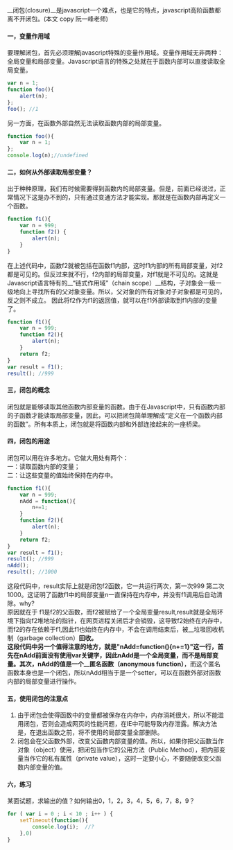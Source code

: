 __闭包(closure)__是javascript一个难点，也是它的特点，javascript高阶函数都离不开闭包。(本文 copy 阮一峰老师)

#### 一，变量作用域
要理解闭包，首先必须理解javascript特殊的变量作用域。变量作用域无非两种：全局变量和局部变量。Javascript语言的特殊之处就在于函数内部可以直接读取全局变量。

```javascript
var n = 1;
function foo(){
	alert(n);
};
foo(); //1
```
另一方面，在函数外部自然无法读取函数内部的局部变量。

```javascript
function foo(){
	var n = 1;
};
console.log(n);//undefined
```

#### 二，如何从外部读取局部变量？
出于种种原理，我们有时候需要得到函数内的局部变量。但是，前面已经说过，正常情况下这是办不到的，只有通过变通方法才能实现。那就是在函数内部再定义一个函数。

```javascript
function f1(){
	var n = 999;
	function f2() {
		alert(n);
	}
}
```
在上述代码中，函数f2就被包括在函数f1内部，这时f1内部的所有局部变量，对f2都是可见的。但反过来就不行，f2内部的局部变量，对f1就是不可见的。这就是Javascript语言特有的__“链式作用域”（chain scope）__结构，子对象会一级一级地向上寻找所有的父对象变量。所以，父对象的所有对象对子对象都是可见的，反之则不成立。
因此将f2作为f1的返回值，就可以在f1外部读取到f1内部的变量了。

```javascript
function f1(){
	var n = 999;
	function f2(){
		alert(n);
	}
	return f2;
}
var result = f1();
result(); //999
```
#### 三，闭包的概念
闭包就是能够读取其他函数内部变量的函数。由于在Javascript中，只有函数内部的子函数才能读取局部变量，因此，可以把闭包简单理解成“定义在一个函数内部的函数”。所有本质上，闭包就是将函数内部和外部连接起来的一座桥梁。

#### 四，闭包的用途
闭包可以用在许多地方。它做大用处有两个：   
一：读取函数内部的变量；   
二：让这些变量的值始终保持在内存中。

```javascript
function f1(){
	var n = 999;
	nAdd = function(){
		n+=1;
	}
	function f2(){
		alert(n);
	}
	return f2;
}
var result = f1();
result(); //999
nAdd();
result(); //1000
```
这段代码中，result实际上就是闭包f2函数，它一共运行两次，第一次999 第二次1000。这证明了函数f1中的局部变量n一直保持在内存中，并没有f1调用后自动清除。why?  
原因就在于 f1是f2的父函数，而f2被赋给了一个全局变量result,result就是全局环境下指向f2堆地址的指针，在网页进程关闭后才会销毁，这导致f2始终在内存中，而f2的存在依赖于f1,因此f1也始终在内存中，不会在调用结束后，被__垃圾回收机制（garbage collection）__回收。  
这段代码中另一个值得注意的地方，就是"nAdd=function(){n+=1}"这一行，首先在nAdd前面没有使用var关键字，因此nAdd是一个全局变量，而不是局部变量。其次，nAdd的值是一个__匿名函数（anonymous function）__，而这个匿名函数本身也是一个闭包，所以nAdd相当于是一个setter，可以在函数外部对函数内部的局部变量进行操作。

#### 五，使用闭包的注意点
1. 由于闭包会使得函数中的变量都被保存在内存中，内存消耗很大，所以不能滥用闭包，否则会造成网页的性能问题，在IE中可能导致内存泄露。解决方法是，在退出函数之前，将不使用的局部变量全部删除。
2. 闭包会在父函数外部，改变父函数内部变量的值。所以，如果你把父函数当作对象（object）使用，把闭包当作它的公用方法（Public Method），把内部变量当作它的私有属性（private value），这时一定要小心，不要随便改变父函数内部变量的值。


#### 六，练习
某面试题，求输出的值？如何输出0，1，2，3，4，5，6，7，8，9？

```javascript
for ( var i = 0 ; i < 10 ; i++ ) {
	setTimeout(function(){
		console.log(i);  //?
	},0)
}
```

















